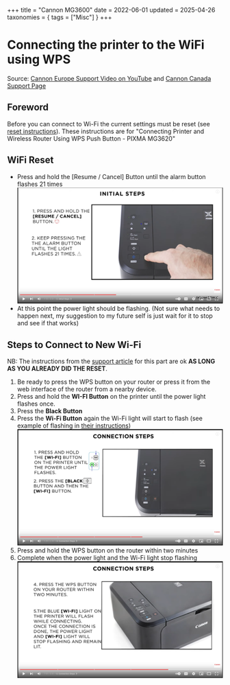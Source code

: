 +++
title = "Cannon MG3600"
date = 2022-06-01
updated = 2025-04-26
taxonomies = { tags = ["Misc"] }
+++

# Connecting the printer to the WiFi using WPS

Source: [Cannon Europe Support Video on YouTube](https://www.youtube.com/watch?v=TWZ-tDtonYI) and [Cannon Canada Support Page][support_article]

## Foreword

Before you can connect to Wi-Fi the current settings must be reset (see [reset instructions](#wifi-reset)).
These instructions are for "Connecting Printer and Wireless Router Using WPS Push Button - PIXMA MG3620"

## WiFi Reset

- Press and hold the [Resume / Cancel] Button until the alarm button flashes 21 times\
  ![Reset](1.png)
- At this point the power light should be flashing. (Not sure what needs to happen next, my suggestion to my future self is just wait for it to stop and see if that works)

## Steps to Connect to New Wi-Fi

NB: The instructions from the [support article][support_article] for this part are ok **AS LONG AS YOU ALREADY DID THE RESET**.

1. Be ready to press the WPS button on your router or press it from the web interface of the router from a nearby device.
1. Press and hold the **WI-FI Button** on the printer until the power light flashes once.
1. Press the **Black Button**
1. Press the **Wi-Fi Button** again the Wi-Fi light will start to flash (see example of flashing in [their instructions][support_article])\
   ![Ready to pair](2.png)
1. Press and hold the WPS button on the router within two minutes
1. Complete when the power light and the Wi-Fi light stop flashing\
   ![Connect](3.png)

[support_article]: https://canoncanada.custhelp.com/app/answers/answer_view/a_id/1036193/session/L2F2LzEvdGltZS8xNzM0Mzc3Mzg4L2dlbi8xNzM0Mzc3Mzg4L3NpZC9mVWNkT0ZiVzUlN0VtaWxhb3NSbnJXczFxQ0ozOEpzdlVoMHJJbktRQXl5aXdGV0dYWERwV1oya29aVkU4dzdQcFZ1YkZWX0dLJTdFYl9ocVN1dmxRUGN5Slc5MkpNTUxoN1lEZjFsRDdXUjZDNEE5MzVqbFFsQUVGUTdnJTIxJTIx
